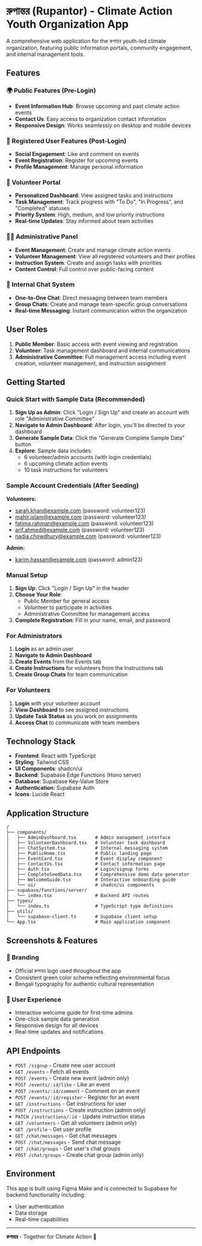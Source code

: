 # রুপান্তর (Rupantor) - Climate Action Youth Organization App

A comprehensive web application for the রুপান্তর youth-led climate organization, featuring public information portals, community engagement, and internal management tools.

## Features

### 🌍 Public Features (Pre-Login)
- **Event Information Hub**: Browse upcoming and past climate action events
- **Contact Us**: Easy access to organization contact information
- **Responsive Design**: Works seamlessly on desktop and mobile devices

### 👥 Registered User Features (Post-Login)
- **Social Engagement**: Like and comment on events
- **Event Registration**: Register for upcoming events
- **Profile Management**: Manage personal information

### 🎯 Volunteer Portal
- **Personalized Dashboard**: View assigned tasks and instructions
- **Task Management**: Track progress with "To Do", "In Progress", and "Completed" statuses
- **Priority System**: High, medium, and low priority instructions
- **Real-time Updates**: Stay informed about team activities

### 👨‍💼 Administrative Panel
- **Event Management**: Create and manage climate action events
- **Volunteer Management**: View all registered volunteers and their profiles
- **Instruction System**: Create and assign tasks with priorities
- **Content Control**: Full control over public-facing content

### 💬 Internal Chat System
- **One-to-One Chat**: Direct messaging between team members
- **Group Chats**: Create and manage team-specific group conversations
- **Real-time Messaging**: Instant communication within the organization

## User Roles

1. **Public Member**: Basic access with event viewing and registration
2. **Volunteer**: Task management dashboard and internal communications
3. **Administrative Committee**: Full management access including event creation, volunteer management, and instruction assignment

## Getting Started

### Quick Start with Sample Data (Recommended)

1. **Sign Up as Admin**: Click "Login / Sign Up" and create an account with role "Administrative Committee"
2. **Navigate to Admin Dashboard**: After login, you'll be directed to your dashboard
3. **Generate Sample Data**: Click the "Generate Complete Sample Data" button
4. **Explore**: Sample data includes:
   - 6 volunteer/admin accounts (with login credentials)
   - 6 upcoming climate action events
   - 10 task instructions for volunteers

### Sample Account Credentials (After Seeding)

**Volunteers:**
- sarah.khan@example.com (password: volunteer123)
- mahir.islam@example.com (password: volunteer123)
- fatima.rahman@example.com (password: volunteer123)
- arif.ahmed@example.com (password: volunteer123)
- nadia.chowdhury@example.com (password: volunteer123)

**Admin:**
- karim.hassan@example.com (password: admin123)

### Manual Setup

1. **Sign Up**: Click "Login / Sign Up" in the header
2. **Choose Your Role**: 
   - Public Member for general access
   - Volunteer to participate in activities
   - Administrative Committee for management access
3. **Complete Registration**: Fill in your name, email, and password

### For Administrators

1. **Login** as an admin user
2. **Navigate to Admin Dashboard**
3. **Create Events** from the Events tab
4. **Create Instructions** for volunteers from the Instructions tab
5. **Create Group Chats** for team communication

### For Volunteers

1. **Login** with your volunteer account
2. **View Dashboard** to see assigned instructions
3. **Update Task Status** as you work on assignments
4. **Access Chat** to communicate with team members

## Technology Stack

- **Frontend**: React with TypeScript
- **Styling**: Tailwind CSS
- **UI Components**: shadcn/ui
- **Backend**: Supabase Edge Functions (Hono server)
- **Database**: Supabase Key-Value Store
- **Authentication**: Supabase Auth
- **Icons**: Lucide React

## Application Structure

```
/
├── components/
│   ├── AdminDashboard.tsx       # Admin management interface
│   ├── VolunteerDashboard.tsx   # Volunteer task dashboard
│   ├── ChatSystem.tsx           # Internal messaging system
│   ├── PublicHome.tsx           # Public landing page
│   ├── EventCard.tsx            # Event display component
│   ├── ContactUs.tsx            # Contact information page
│   ├── Auth.tsx                 # Login/signup forms
│   ├── CompleteSeedData.tsx     # Comprehensive demo data generator
│   ├── WelcomeGuide.tsx         # Interactive onboarding guide
│   └── ui/                      # shadcn/ui components
├── supabase/functions/server/
│   └── index.tsx                # Backend API routes
├── types/
│   └── index.ts                 # TypeScript type definitions
├── utils/
│   └── supabase-client.ts       # Supabase client setup
└── App.tsx                      # Main application component
```

## Screenshots & Features

### 🎨 Branding
- Official রুপান্তর logo used throughout the app
- Consistent green color scheme reflecting environmental focus
- Bengali typography for authentic cultural representation

### 📱 User Experience
- Interactive welcome guide for first-time admins
- One-click sample data generation
- Responsive design for all devices
- Real-time updates and notifications

## API Endpoints

- `POST /signup` - Create new user account
- `GET /events` - Fetch all events
- `POST /events` - Create new event (admin only)
- `POST /events/:id/like` - Like an event
- `POST /events/:id/comment` - Comment on an event
- `POST /events/:id/register` - Register for an event
- `GET /instructions` - Get instructions for user
- `POST /instructions` - Create instruction (admin only)
- `PATCH /instructions/:id` - Update instruction status
- `GET /volunteers` - Get all volunteers (admin only)
- `GET /profile` - Get user profile
- `GET /chat/messages` - Get chat messages
- `POST /chat/messages` - Send chat message
- `GET /chat/groups` - Get user's chat groups
- `POST /chat/groups` - Create chat group (admin only)

## Environment

This app is built using Figma Make and is connected to Supabase for backend functionality including:
- User authentication
- Data storage
- Real-time capabilities

---

**রুপান্তর** - Together for Climate Action 🌱
